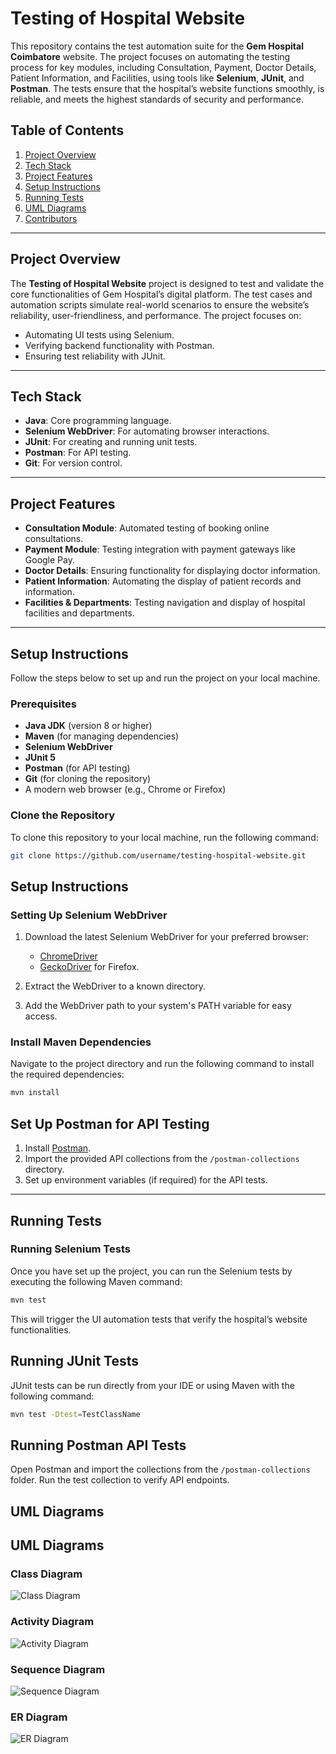 # Testing of Hospital Website

This repository contains the test automation suite for the **Gem Hospital Coimbatore** website. The project focuses on automating the testing process for key modules, including Consultation, Payment, Doctor Details, Patient Information, and Facilities, using tools like **Selenium**, **JUnit**, and **Postman**. The tests ensure that the hospital’s website functions smoothly, is reliable, and meets the highest standards of security and performance.

## Table of Contents

1. [Project Overview](#project-overview)
2. [Tech Stack](#tech-stack)
3. [Project Features](#project-features)
4. [Setup Instructions](#setup-instructions)
5. [Running Tests](#running-tests)
6. [UML Diagrams](#uml-diagrams)
7. [Contributors](#contributors)

---

## Project Overview

The **Testing of Hospital Website** project is designed to test and validate the core functionalities of Gem Hospital’s digital platform. The test cases and automation scripts simulate real-world scenarios to ensure the website’s reliability, user-friendliness, and performance. The project focuses on:
- Automating UI tests using Selenium.
- Verifying backend functionality with Postman.
- Ensuring test reliability with JUnit.

---

## Tech Stack

- **Java**: Core programming language.
- **Selenium WebDriver**: For automating browser interactions.
- **JUnit**: For creating and running unit tests.
- **Postman**: For API testing.
- **Git**: For version control.

---

## Project Features

- **Consultation Module**: Automated testing of booking online consultations.
- **Payment Module**: Testing integration with payment gateways like Google Pay.
- **Doctor Details**: Ensuring functionality for displaying doctor information.
- **Patient Information**: Automating the display of patient records and information.
- **Facilities & Departments**: Testing navigation and display of hospital facilities and departments.

---

## Setup Instructions

Follow the steps below to set up and run the project on your local machine.

### Prerequisites

- **Java JDK** (version 8 or higher)
- **Maven** (for managing dependencies)
- **Selenium WebDriver**
- **JUnit 5**
- **Postman** (for API testing)
- **Git** (for cloning the repository)
- A modern web browser (e.g., Chrome or Firefox)

### Clone the Repository

To clone this repository to your local machine, run the following command:

```bash
git clone https://github.com/username/testing-hospital-website.git
```

## Setup Instructions

### Setting Up Selenium WebDriver

1. Download the latest Selenium WebDriver for your preferred browser:
   - [ChromeDriver](https://sites.google.com/a/chromium.org/chromedriver/downloads)
   - [GeckoDriver](https://github.com/mozilla/geckodriver/releases) for Firefox.

2. Extract the WebDriver to a known directory.

3. Add the WebDriver path to your system's PATH variable for easy access.

### Install Maven Dependencies

Navigate to the project directory and run the following command to install the required dependencies:

```bash
mvn install
```
## Set Up Postman for API Testing

1. Install [Postman](https://www.postman.com/downloads/).
2. Import the provided API collections from the `/postman-collections` directory.
3. Set up environment variables (if required) for the API tests.

---

## Running Tests

### Running Selenium Tests

Once you have set up the project, you can run the Selenium tests by executing the following Maven command:

```bash
mvn test
```
This will trigger the UI automation tests that verify the hospital’s website functionalities.

## Running JUnit Tests

JUnit tests can be run directly from your IDE or using Maven with the following command:

```bash
mvn test -Dtest=TestClassName
```

## Running Postman API Tests

Open Postman and import the collections from the <code>/postman-collections</code> folder.
Run the test collection to verify API endpoints.

## UML Diagrams

## UML Diagrams

### Class Diagram
![Class Diagram](Diagrams/1.png)

### Activity Diagram
![Activity Diagram](Diagrams/2.png)

### Sequence Diagram
![Sequence Diagram](Diagrams/3.png)

### ER Diagram
![ER Diagram](Diagrams/4.png)
